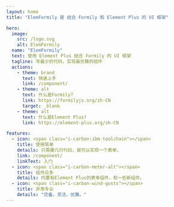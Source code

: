 ```yaml
---
layout: home
title: "ElemFormily 是 结合 Formily 和 Element Plus 的 UI 框架"

hero:
  image:
    src: /logo.svg
    alt: ElemFormily
  name: "ElemFormily"
  text: 使用 Element Plus 结合 Formily 的 UI 框架
  tagline: 写最少的代码，实现最优雅的组件
  actions:
    - theme: brand
      text: 快速上手
      link: /component/
    - theme: alt
      text: 什么是Formily?
      link: https://formilyjs.org/zh-CN
      target: _blank
    - theme: alt
      text: 什么是Element Plus?
      link: https://element-plus.org/zh-CN

features:
  - icon: <span class="i-carbon:ibm-toolchain"></span>
    title: 使用简单
    details: 只需要几行代码，就可以实现一个表单。
    link: /component/
    linkText: 入门
  - icon: <span class="i-carbon-meter-alt"></span>
    title: 组件众多
    details: 内置有Element Plus的表单组件，和一些新组件。
  - icon: <span class="i-carbon-wind-gusts"></span>
    title: 非常专业
    details: "完备，灵活，优雅。"
---
```

